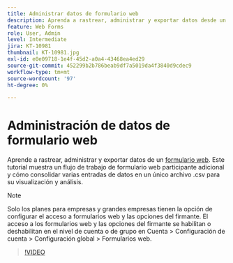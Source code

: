 ```yaml
---
title: Administrar datos de formulario web
description: Aprenda a rastrear, administrar y exportar datos desde un formulario web
feature: Web Forms
role: User, Admin
level: Intermediate
jira: KT-10981
thumbnail: KT-10981.jpg
exl-id: e0e09718-1e4f-45d2-a0a4-43468ea4ed29
source-git-commit: 452299b2b786beab9df7a5019da4f3840d9cdec9
workflow-type: tm+mt
source-wordcount: '97'
ht-degree: 0%

---
```


# Administración de datos de formulario web

Aprende a rastrear, administrar y exportar datos de un [formulario web](webform.md). Este tutorial muestra un flujo de trabajo de formulario web participante adicional y cómo consolidar varias entradas de datos en un único archivo .csv para su visualización y análisis.

>[!NOTE]
>
>Solo los planes para empresas y grandes empresas tienen la opción de configurar el acceso a formularios web y las opciones del firmante. El acceso a los formularios web y las opciones del firmante se habilitan o deshabilitan en el nivel de cuenta o de grupo en Cuenta > Configuración de cuenta > Configuración global > Formularios web.

>[!VIDEO](https://video.tv.adobe.com/v/3409607?quality=12&learn=on&hidetitle=true)
